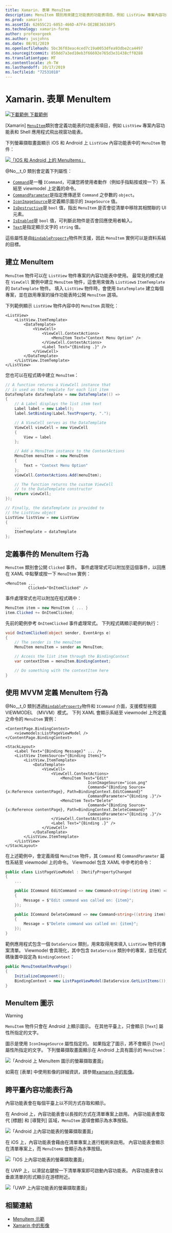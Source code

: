 ```yaml
---
title: Xamarin. 表單 MenuItem
description: MenuItem 類別用來建立功能表的功能表項目，例如 ListView 專案內容功能表和 Shell 應用程式飛出視窗功能表。
ms.prod: xamarin
ms.assetId: 62655C21-6053-466D-A7F4-DE2BE36538F5
ms.technology: xamarin-forms
author: profexorgeek
ms.author: jusjohns
ms.date: 08/01/2019
ms.openlocfilehash: 5bc36f03eac4ced7c19a0053dfea93dbe2ca4497
ms.sourcegitcommit: 850dd7a3ed10eb3f66692e765d3e31438cff0288
ms.translationtype: MT
ms.contentlocale: zh-TW
ms.lasthandoff: 10/17/2019
ms.locfileid: "72531018"
---
```

# <a name="xamarinforms-menuitem"></a>Xamarin. 表單 MenuItem

[![下載範例](~/media/shared/download.png) 下載範例](https://docs.microsoft.com/samples/xamarin/xamarin-forms-samples/userinterface-menuitemdemos/)

[Xamarin] [`MenuItem`](xref:Xamarin.Forms.MenuItem)類別會定義功能表的功能表項目，例如 `ListView` 專案內容功能表和 Shell 應用程式飛出視窗功能表。

下列螢幕擷取畫面顯示 iOS 和 Android 上 `ListView` 內容功能表中的 `MenuItem` 物件：

[![「IOS 和 Android 上的 MenuItems」](menuitem-images/menuitem-demo-cropped.png "IOS 和 Android 上的 MenuItems")](menuitem-images/menuitem-demo-full.png#lightbox "IOS 和 Android 上的 MenuItems full image")

@No__t_0 類別會定義下列屬性：

* [`Command`](xref:Xamarin.Forms.MenuItem.Command)是一種 `ICommand`，可讓您將使用者動作（例如手指點按或按一下）系結至 viewmodel 上定義的命令。
* [`CommandParameter`](xref:Xamarin.Forms.MenuItem.CommandParameter)是指定應傳遞至 `Command` 之參數的 `object`。
* [`IconImageSource`](xref:Xamarin.Forms.MenuItem.IconImageSource)是定義顯示圖示的 `ImageSource` 值。
* [`IsDestructive`](xref:Xamarin.Forms.MenuItem.IsDestructive)是 `bool` 值，指出 `MenuItem` 是否會從清單中移除其相關聯的 UI 元素。
* [`IsEnabled`](xref:Xamarin.Forms.MenuItem.IsEnabled)是 `bool` 值，可判斷此物件是否會回應使用者輸入。
* [`Text`](xref:Xamarin.Forms.MenuItem.Text)是指定顯示文字的 `string` 值。

這些屬性是由[`BindableProperty`](xref:Xamarin.Forms.BindableProperty)物件所支援，因此 `MenuItem` 實例可以是資料系結的目標。

## <a name="create-a-menuitem"></a>建立 MenuItem

`MenuItem` 物件可以在 `ListView` 物件專案的內容功能表中使用。 最常見的模式是在 `ViewCell` 實例中建立 `MenuItem` 物件，這會用來做為 `ListView`s `ItemTemplate` 的 `DataTemplate` 物件。 填入 `ListView` 物件時，會使用 `DataTemplate` 建立每個專案，並在啟用專案的操作功能表時公開 `MenuItem` 選項。

下列範例顯示 `ListView` 物件內容中的 `MenuItem` 具現化：

```xaml
<ListView>
    <ListView.ItemTemplate>
        <DataTemplate>
            <ViewCell>
                <ViewCell.ContextActions>
                    <MenuItem Text="Context Menu Option" />
                </ViewCell.ContextActions>
                <Label Text="{Binding .}" />
            </ViewCell>
        </DataTemplate>
    </ListView.ItemTemplate>
</ListView>
```

您也可以在程式碼中建立 `MenuItem`：

```csharp
// A function returns a ViewCell instance that
// is used as the template for each list item
DataTemplate dataTemplate = new DataTemplate(() =>
{
    // A Label displays the list item text
    Label label = new Label();
    label.SetBinding(Label.TextProperty, ".");

    // A ViewCell serves as the DataTemplate
    ViewCell viewCell = new ViewCell
    {
        View = label
    };

    // Add a MenuItem instance to the ContextActions
    MenuItem menuItem = new MenuItem
    {
        Text = "Context Menu Option"
    };
    viewCell.ContextActions.Add(menuItem);

    // The function returns the custom ViewCell
    // to the DataTemplate constructor
    return viewCell;
});

// Finally, the dataTemplate is provided to
// the ListView object
ListView listView = new ListView
{
    ...
    ItemTemplate = dataTemplate
};
```

## <a name="define-menuitem-behavior-with-events"></a>定義事件的 MenuItem 行為

`MenuItem` 類別會公開 `Clicked` 事件。 事件處理常式可以附加至這個事件，以回應在 XAML 中點擊或按一下 `MenuItem` 實例：

```xaml
<MenuItem ...
          Clicked="OnItemClicked" />
```

事件處理常式也可以附加在程式碼中：

```csharp
MenuItem item = new MenuItem { ... }
item.Clicked += OnItemClicked;
```

先前的範例參考 `OnItemClicked` 事件處理常式。 下列程式碼顯示範例的執行：

```csharp
void OnItemClicked(object sender, EventArgs e)
{
    // The sender is the menuItem
    MenuItem menuItem = sender as MenuItem;

    // Access the list item through the BindingContext
    var contextItem = menuItem.BindingContext;

    // Do something with the contextItem here
}
```

## <a name="define-menuitem-behavior-with-mvvm"></a>使用 MVVM 定義 MenuItem 行為

@No__t_0 類別透過[`BindableProperty`](xref:Xamarin.Forms.BindableProperty)物件和 `ICommand` 介面，支援模型視圖 VIEWMODEL （MVVM）模式。 下列 XAML 會顯示系結至 viewmodel 上所定義之命令的 `MenuItem` 實例：

```xaml
<ContentPage.BindingContext>
    <viewmodels:ListPageViewModel />
</ContentPage.BindingContext>

<StackLayout>
    <Label Text="{Binding Message}" ... />
    <ListView ItemsSource="{Binding Items}">
        <ListView.ItemTemplate>
            <DataTemplate>
                <ViewCell>
                    <ViewCell.ContextActions>
                        <MenuItem Text="Edit"
                                    IconImageSource="icon.png"
                                    Command="{Binding Source={x:Reference contentPage}, Path=BindingContext.EditCommand}"
                                    CommandParameter="{Binding .}"/>
                        <MenuItem Text="Delete"
                                    Command="{Binding Source={x:Reference contentPage}, Path=BindingContext.DeleteCommand}"
                                    CommandParameter="{Binding .}"/>
                    </ViewCell.ContextActions>
                    <Label Text="{Binding .}" />
                </ViewCell>
            </DataTemplate>
        </ListView.ItemTemplate>
    </ListView>
</StackLayout>
```

在上述範例中，會定義兩個 `MenuItem` 物件，其 `Command` 和 `CommandParameter` 屬性系結至 viewmodel 上的命令。 Viewmodel 包含 XAML 中參考的命令：

```csharp
public class ListPageViewModel : INotifyPropertyChanged
{
    ...

    public ICommand EditCommand => new Command<string>((string item) =>
    {
        Message = $"Edit command was called on: {item}";
    });

    public ICommand DeleteCommand => new Command<string>((string item) =>
    {
        Message = $"Delete command was called on: {item}";
    });
}
```

範例應用程式包含一個 `DataService` 類別，用來取得用來填入 `ListView` 物件的專案清單。 Viewmodel 會具現化，其中包含 `DataService` 類別中的專案，並在程式碼後置中設定為 `BindingContext`：

```csharp
public MenuItemXamlMvvmPage()
{
    InitializeComponent();
    BindingContext = new ListPageViewModel(DataService.GetListItems());
}
```

## <a name="menuitem-icons"></a>MenuItem 圖示

> [!WARNING]
> `MenuItem` 物件只會在 Android 上顯示圖示。 在其他平臺上，只會顯示 [`Text`] 屬性所指定的文字。

 圖示是使用 `IconImageSource` 屬性指定的。 如果指定了圖示，將不會顯示 [`Text`] 屬性所指定的文字。 下列螢幕擷取畫面顯示在 Android 上具有圖示的 `MenuItem`：

![「Android 上 MenuItem 圖示的螢幕擷取畫面」](menuitem-images/menuitem-android-icon.png "Android 上 MenuItem 圖示的螢幕擷取畫面")

如需在 [表單] 中使用影像的詳細資訊，請參閱[xamarin 中的影像](~/xamarin-forms/user-interface/images.md)。

## <a name="cross-platform-context-menu-behavior"></a>跨平臺內容功能表行為

內容功能表會在每個平臺上以不同方式存取和顯示。

在 Android 上，內容功能表會以長按的方式在清單專案上啟用。 內容功能表會取代 [標題] 和 [導覽列] 區域，`MenuItem` 選項會顯示為水準按鈕。

![「Android 上內容功能表的螢幕擷取畫面」](menuitem-images/menuitem-android-icon.png "Android 上內容功能表的螢幕擷取畫面")

在 iOS 上，內容功能表會藉由在清單專案上進行輕刷來啟用。 內容功能表會顯示在清單專案上，而 `MenuItems` 會顯示為水準按鈕。

![「IOS 上內容功能表的螢幕擷取畫面」](menuitem-images/menuitem-ios-contextmenu.png "IOS 上內容功能表的螢幕擷取畫面")

在 UWP 上，以滑鼠右鍵按一下清單專案即可啟動內容功能表。 內容功能表會以垂直清單的形式顯示在游標附近。

![「UWP 上內容功能表的螢幕擷取畫面」](menuitem-images/menuitem-uwp.png "UWP 上內容功能表的螢幕擷取畫面")

## <a name="related-links"></a>相關連結

* [MenuItem 示範](https://docs.microsoft.com/samples/xamarin/xamarin-forms-samples/userinterface-menuitemdemos/)
* [Xamarin 中的影像](~/xamarin-forms/user-interface/images.md)

